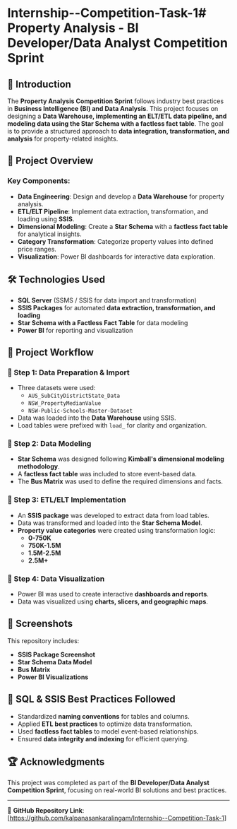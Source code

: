 # Internship--Competition-Task-1# Property Analysis - BI Developer/Data Analyst Competition Sprint

## 📌 Introduction
The **Property Analysis Competition Sprint** follows industry best practices in **Business Intelligence (BI) and Data Analysis**. This project focuses on designing a **Data Warehouse, implementing an ELT/ETL data pipeline, and modeling data using the Star Schema with a factless fact table**. The goal is to provide a structured approach to **data integration, transformation, and analysis** for property-related insights.

## 📂 Project Overview
### Key Components:
- **Data Engineering**: Design and develop a **Data Warehouse** for property analysis.
- **ETL/ELT Pipeline**: Implement data extraction, transformation, and loading using **SSIS**.
- **Dimensional Modeling**: Create a **Star Schema** with a **factless fact table** for analytical insights.
- **Category Transformation**: Categorize property values into defined price ranges.
- **Visualization**: Power BI dashboards for interactive data exploration.

## 🛠️ Technologies Used
- **SQL Server** (SSMS / SSIS for data import and transformation)
- **SSIS Packages** for automated **data extraction, transformation, and loading**
- **Star Schema with a Factless Fact Table** for data modeling
- **Power BI** for reporting and visualization

## 📑 Project Workflow
### 🔹 Step 1: Data Preparation & Import
- Three datasets were used:
  - `AUS_SubCityDistrictState_Data`
  - `NSW_PropertyMedianValue`
  - `NSW-Public-Schools-Master-Dataset`
- Data was loaded into the **Data Warehouse** using SSIS.
- Load tables were prefixed with `load_` for clarity and organization.

### 🔹 Step 2: Data Modeling
- **Star Schema** was designed following **Kimball's dimensional modeling methodology**.
- A **factless fact table** was included to store event-based data.
- The **Bus Matrix** was used to define the required dimensions and facts.

### 🔹 Step 3: ETL/ELT Implementation
- An **SSIS package** was developed to extract data from load tables.
- Data was transformed and loaded into the **Star Schema Model**.
- **Property value categories** were created using transformation logic:
  - **0-750K**
  - **750K-1.5M**
  - **1.5M-2.5M**
  - **2.5M+**

### 🔹 Step 4: Data Visualization
- Power BI was used to create interactive **dashboards and reports**.
- Data was visualized using **charts, slicers, and geographic maps**.

## 📸 Screenshots
This repository includes:
- **SSIS Package Screenshot**
- **Star Schema Data Model**
- **Bus Matrix**
- **Power BI Visualizations**

## 📝 SQL & SSIS Best Practices Followed
- Standardized **naming conventions** for tables and columns.
- Applied **ETL best practices** to optimize data transformation.
- Used **factless fact tables** to model event-based relationships.
- Ensured **data integrity and indexing** for efficient querying.

## 🏆 Acknowledgments
This project was completed as part of the **BI Developer/Data Analyst Competition Sprint**, focusing on real-world BI solutions and best practices.

---

🔗 **GitHub Repository Link**: [https://github.com/kalpanasankaralingam/Internship--Competition-Task-1]

